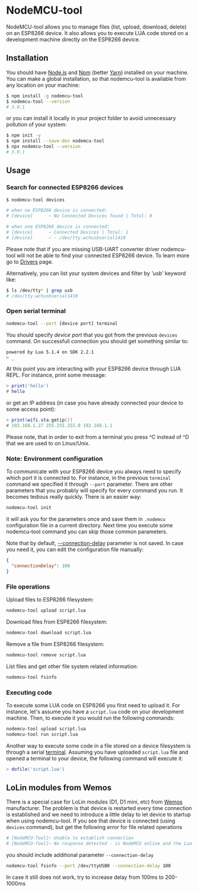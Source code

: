 # NodeMCU-tool

NodeMCU-tool allows you to manage files (list, upload, download, delete) on an ESP8266 device. It also allows you to execute LUA code stored on a development machine directly on the ESP8266 device.

## Installation

You should have [Node.js](https://nodejs.org/en/) and [Npm](https://www.npmjs.com/) (better [Yarn](https://yarnpkg.com)) installed on your machine. You can make a global installation, so that nodemcu-tool is available from any location on your machine:

```bash
$ npm install -g nodemcu-tool
$ nodemcu-tool --version
# 3.0.1
```

or you can install it locally in your project folder to avoid unnecessary pollution of your system:

```bash
$ npm init -y
$ npm install --save-dev nodemcu-tool
$ npx nodemcu-tool --version
# 3.0.1
```

## Usage

### Search for connected ESP8266 devices

```bash
$ nodemcu-tool devices

# when no ESP8266 device is connected:
# [device]      ~ No Connected Devices found | Total: 0

# when one ESP8266 device is connected:
# [device]      ~ Connected Devices | Total: 1
# [device]      ~ - /dev/tty.wchusbserial1410
```

Please note that if you are missing USB-UART converter driver nodemcu-tool will not be able to find your connected ESP8266 device. To learn more go to [Drivers](usb-uart-drivers.md) page.

Alternatively, you can list your system devices and filter by _'usb'_ keyword like:

```bash
$ ls /dev/tty* | grep usb
# /dev/tty.wchusbserial1410
```

### Open serial terminal

```bash
nodemcu-tool --port [device port] terminal
```

You should specify _device port_ that you got from the previous `devices` command. On successfull connection you should get something similar to:

```bash
powered by Lua 5.1.4 on SDK 2.2.1
> _
```

At this point you are interacting with your ESP8266 device through LUA REPL. For instance, print some message:

```lua
> print('hello')
# hello
```

or get an IP address (in case you have already connected your device to some access point):

```lua
> print(wifi.sta.getip())
# 192.168.1.27 255.255.255.0 192.168.1.1
```

Please note, that in order to exit from a terminal you press ^C instead of ^D that we are used to on Linux/Unix.

### Note: Environment configuration

To communicate with your ESP8266 device you always need to specify which port it is connected to. For instance, in the previous `terminal` command we specified it through `--port` parameter. There are other parameters that you probably will specify for every command you run. It becomes tedious really quickly. There is an easier way:

```bash
nodemcu-tool init
```

it will ask you for the parameters once and save them in `.nodemcu` configuration file in a current directory. Next time you execute some nodemcu-tool command you can skip those common parameters.

Note that by default, [--connection-delay](#lolin-modules-from-wemos) parameter is not saved. In case you need it, you can edit the configuration file manually:

```json
{
  "connectionDelay": 100
}
```

### File operations

Upload files to ESP8266 filesystem:

```bash
nodemcu-tool upload script.lua
```

Download files from ESP8266 filesystem:

```bash
nodemcu-tool download script.lua
```

Remove a file from ESP8266 filesystem:

```bash
nodemcu-tool remove script.lua
```

List files and get other file system related information:

```bash
nodemcu-tool fsinfo
```

### Executing code

To execute some LUA code on ESP8266 you first need to upload it. For instance, let's assume you have a `script.lua` code on your development machine. Then, to execute it you would run the following commands:

```bash
nodemcu-tool upload script.lua
nodemcu-tool run script.lua
```

Another way to execute some code in a file stored on a device filesystem is through a serial [terminal](#open-serial-terminal). Assuming you have uploaded `script.lua` file and opened a terminal to your device, the following command will execute it:

```lua
> dofile('script.lua')
```

## LoLin modules from Wemos

There is a special case for LoLin modules (D1, D1 mini, etc) from [Wemos](https://www.wemos.cc/) manufacturer. The problem is that device is restarted every time connection is established and we need to introduce a little delay to let device to startup when using nodemcu-tool. If you see that device is connected (using `devices` command), but get the following error for file related operations

```bash
# [NodeMCU-Tool]~ Unable to establish connection
# [NodeMCU-Tool]~ No response detected - is NodeMCU online and the Lua interpreter ready ?
```

you should include additional parameter `--connection-delay`

```bash
nodemcu-tool fsinfo --port /dev/ttyUSB0 --connection-delay 100
```

In case it still does not work, try to increase delay from 100ms to 200-1000ms
